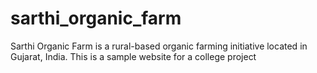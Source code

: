 # sarthi_organic_farm
Sarthi Organic Farm is a rural-based organic farming initiative located in Gujarat, India. This is a sample website for a college project
